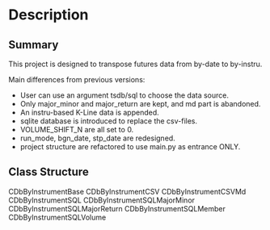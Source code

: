 # Description

## Summary

This project is designed to transpose futures data from by-date to by-instru.

Main differences from previous versions:

+ User can use an argument tsdb/sql to choose the data source.
+ Only major_minor and major_return are kept, and md part is abandoned.
+ An instru-based K-Line data is appended.
+ sqlite database is introduced to replace the csv-files.
+ VOLUME_SHIFT_N are all set to 0.
+ run_mode, bgn_date, stp_date are redesigned.
+ project structure are refactored to use main.py as entrance ONLY. 

## Class Structure

CDbByInstrumentBase
    CDbByInstrumentCSV
        CDbByInstrumentCSVMd
    CDbByInstrumentSQL
        CDbByInstrumentSQLMajorMinor
        CDbByInstrumentSQLMajorReturn
        CDbByInstrumentSQLMember
        CDbByInstrumentSQLVolume
    

